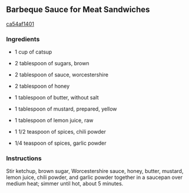## Barbeque Sauce for Meat Sandwiches

[ca54af1401](http://allrecipes.com/recipe/barbeque-sauce-for-meat-sandwiches/)

### Ingredients

 - 1 cup of catsup

 - 2 tablespoon of sugars, brown

 - 2 tablespoon of sauce, worcestershire

 - 2 tablespoon of honey

 - 1 tablespoon of butter, without salt

 - 1 tablespoon of mustard, prepared, yellow

 - 1 tablespoon of lemon juice, raw

 - 1 1/2 teaspoon of spices, chili powder

 - 1/4 teaspoon of spices, garlic powder

### Instructions

Stir ketchup, brown sugar, Worcestershire sauce, honey, butter, mustard, lemon juice, chili powder, and garlic powder together in a saucepan over medium heat; simmer until hot, about 5 minutes.